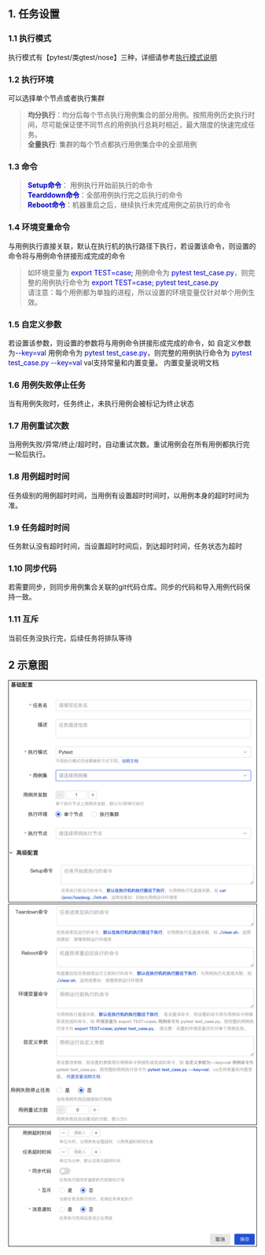 ## **1. 任务设置**

### 1.1 执行模式

执行模式有【pytest/类gtest/nose】三种，详细请参考[执行模式说明](./case_create.md)

### 1.2 执行环境
可以选择单个节点或者执行集群  

>**均分执行**：均分后每个节点执行用例集合的部分用例。按照用例历史执行时间，尽可能保证使不同节点的用例执行总耗时相近，最大限度的快速完成任务。  
**全量执行**:  集群的每个节点都执行用例集合中的全部用例  

### 1.3 命令

><font color="#0000cb">**Setup命令**</font>： 用例执行开始前执行的命令  
<font color="#0000cb">**Tearddown命令**</font>：全部用例执行完之后执行的命令  
<font color="#0000cb">**Reboot命令**</font>：机器重启之后，继续执行未完成用例之前执行的命令 

### 1.4 环境变量命令
与用例执行直接关联，默认在执行机的执行路径下执行，若设置该命令，则设置的命令将与用例命令拼接形成完成的命令  
>如环境变量为<font color="#0000cb"> export TEST=case; </font>用例命令为 <font color="#0000cb">pytest test_case.py</font>，则完整的用例执行命令为<font color="#0000cb"> export TEST=case; pytest test_case.py</font>  
请注意：每个用例都为单独的进程，所以设置的环境变量仅针对单个用例生效。

### 1.5 自定义参数
若设置该参数，则设置的参数将与用例命令拼接形成完成的命令，如 自定义参数为<font color="#0000cb">--key=val</font> 用例命令为<font color="#0000cb"> pytest test_case.py</font>，则完整的用例执行命令为<font color="#0000cb"> pytest test_case.py --key=val</font>
val支持常量和内置变量。 内置变量说明文档

### 1.6 用例失败停止任务
当有用例失败时，任务终止，未执行用例会被标记为终止状态

### 1.7 用例重试次数
当用例失败/异常/终止/超时时，自动重试次数。重试用例会在所有用例都执行完一轮后执行。

### 1.8 用例超时时间
任务级别的用例超时时间，当用例有设置超时时间时，以用例本身的超时时间为准。

### 1.9 任务超时时间
任务默认没有超时时间，当设置超时时间后，到达超时时间，任务状态为超时

### 1.10 同步代码
若需要同步，则同步用例集合关联的git代码仓库。同步的代码和导入用例代码保持一致。

### 1.11 互斥
当前任务没执行完，后续任务将排队等待

## **2 示意图**
![task create example 1](assets/task_create_1.png)
![task create example 2](assets/task_create_2.png)
![task create example 3](assets/task_create_3.png)

<style>
img{
  border: 0.8px solid #292929;
}
</style>